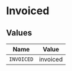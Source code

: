 # Invoiced


## Values

| Name       | Value      |
| ---------- | ---------- |
| `INVOICED` | invoiced   |